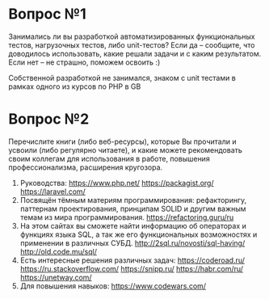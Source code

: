 # Вопрос №1
Занимались ли вы разработкой автоматизированных функциональных тестов, нагрузочных тестов, либо unit-тестов? Если да – сообщите, что доводилось использовать, какие решали задачи и с каким результатом. Если нет – не страшно, поможем освоить :)

Собственной разработкой не занимался, знаком с unit тестами в рамках одного из курсов по PHP в GB

# Вопрос №2
Перечислите книги (либо веб-ресурсы), которые Вы прочитали и усвоили (либо регулярно читаете), и какие можете рекомендовать своим коллегам для использования в работе, повышения профессионализма, расширения кругозора.

1. Руководства:
   https://www.php.net/
   https://packagist.org/
   https://laravel.com/
2. Посвящён тёмным материям программирования: рефакторингу, паттернам проектирования, принципам SOLID и другим важным темам из мира программирования.
   https://refactoring.guru/ru
3. На этом сайтах вы сможете найти информацию об операторах и функциях языка SQL, а так же его функциональных возможностях и применении в различных СУБД.
   http://2sql.ru/novosti/sql-having/
   http://old.code.mu/sql/
4. Есть интересные решения различных задач:
   https://coderoad.ru/
   https://ru.stackoverflow.com/
   https://snipp.ru/
   https://habr.com/ru/
   https://unetway.com/
5. Для повышения навыков:
   https://www.codewars.com/